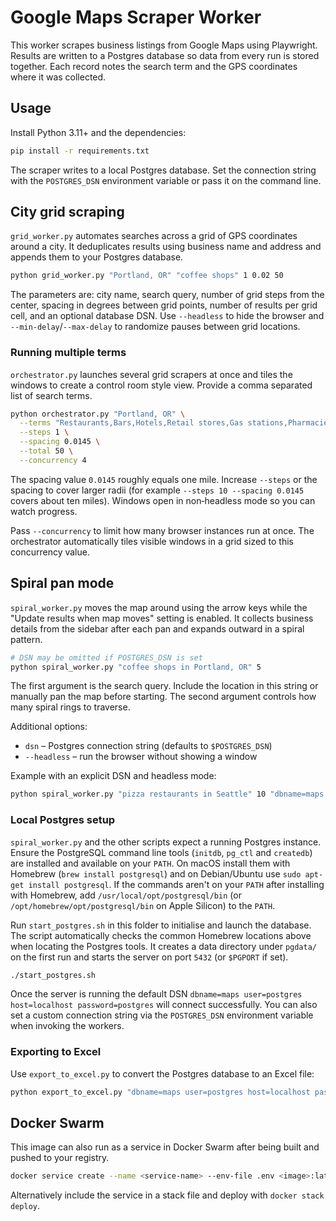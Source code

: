 # Google Maps Scraper Worker

This worker scrapes business listings from Google Maps using Playwright.
Results are written to a Postgres database so data from every run
is stored together. Each record notes the search term and the GPS
coordinates where it was collected.

## Usage

Install Python 3.11+ and the dependencies:

```bash
pip install -r requirements.txt
```

The scraper writes to a local Postgres database. Set the connection string with the
`POSTGRES_DSN` environment variable or pass it on the command line.

## City grid scraping

`grid_worker.py` automates searches across a grid of GPS coordinates around a
city. It deduplicates results using business name and address and appends them
to your Postgres database.

```bash
python grid_worker.py "Portland, OR" "coffee shops" 1 0.02 50
```

The parameters are: city name, search query, number of grid steps from the center, spacing in degrees between grid points, number of results per grid cell, and an optional database DSN. Use `--headless` to hide the browser and `--min-delay`/`--max-delay` to randomize pauses between grid locations.

### Running multiple terms

`orchestrator.py` launches several grid scrapers at once and tiles the windows
to create a control room style view. Provide a comma separated list of search
terms.

```bash
python orchestrator.py "Portland, OR" \
  --terms "Restaurants,Bars,Hotels,Retail stores,Gas stations,Pharmacies,Automotive,Banks,Healthcare,Professional services,Education,Government offices,Entertainment,Construction,Real estate" \
  --steps 1 \
  --spacing 0.0145 \
  --total 50 \
  --concurrency 4
```

The spacing value `0.0145` roughly equals one mile.  Increase `--steps` or the spacing to cover larger radii (for example `--steps 10 --spacing 0.0145` covers about ten miles).  Windows open in non‑headless mode so you can watch progress.

Pass `--concurrency` to limit how many browser instances run at once. The orchestrator automatically tiles visible windows in a grid sized to this concurrency value.

## Spiral pan mode

`spiral_worker.py` moves the map around using the arrow keys while the "Update results when map moves" setting is enabled. It collects business details from the sidebar after each pan and expands outward in a spiral pattern.

```bash
# DSN may be omitted if POSTGRES_DSN is set
python spiral_worker.py "coffee shops in Portland, OR" 5
```

The first argument is the search query. Include the location in this string or manually pan the map before starting. The second argument controls how many spiral rings to traverse.

Additional options:

- `dsn` – Postgres connection string (defaults to `$POSTGRES_DSN`)
- `--headless` – run the browser without showing a window

Example with an explicit DSN and headless mode:

```bash
python spiral_worker.py "pizza restaurants in Seattle" 10 "dbname=maps user=postgres" --headless
```

### Local Postgres setup

`spiral_worker.py` and the other scripts expect a running Postgres instance.
Ensure the PostgreSQL command line tools (`initdb`, `pg_ctl` and `createdb`)
are installed and available on your `PATH`. On macOS install them with
Homebrew (`brew install postgresql`) and on Debian/Ubuntu use
`sudo apt-get install postgresql`. If the commands aren't on your `PATH` after
installing with Homebrew, add `/usr/local/opt/postgresql/bin` (or
`/opt/homebrew/opt/postgresql/bin` on Apple&nbsp;Silicon) to the `PATH`.

Run `start_postgres.sh` in this folder to initialise and launch the database.
The script automatically checks the common Homebrew locations above when
locating the Postgres tools. It creates a data directory under `pgdata/` on the
first run and starts the
server on port `5432` (or `$PGPORT` if set).

```bash
./start_postgres.sh
```

Once the server is running the default DSN `dbname=maps user=postgres host=localhost password=postgres`
will connect successfully. You can also set a custom connection string via the
`POSTGRES_DSN` environment variable when invoking the workers.

### Exporting to Excel

Use `export_to_excel.py` to convert the Postgres database to an Excel file:

```bash
python export_to_excel.py "dbname=maps user=postgres host=localhost password=postgres" results.xlsx
```

## Docker Swarm

This image can also run as a service in Docker Swarm after being built and pushed to your registry.

```bash
docker service create --name <service-name> --env-file .env <image>:latest
```

Alternatively include the service in a stack file and deploy with `docker stack deploy`.
